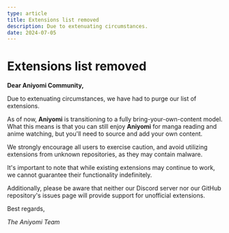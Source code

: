 ```yaml
---
type: article
title: Extensions list removed
description: Due to extenuating circumstances.
date: 2024-07-05
---
```


# Extensions list removed

**Dear Aniyomi Community,**

Due to extenuating circumstances, we have had to purge our list of extensions.

As of now, **Aniyomi** is transitioning to a fully bring-your-own-content model. What this means is that you can still enjoy **Aniyomi** for manga reading and anime watching, but you'll need to source and add your own content.

We strongly encourage all users to exercise caution, and avoid utilizing extensions from unknown repositories, as they may contain malware.

It's important to note that while existing extensions may continue to work, we cannot guarantee their functionality indefinitely.

Additionally, please be aware that neither our Discord server nor our GitHub repository's issues page will provide support for unofficial extensions.

Best regards,

<!-- markdownlint-disable-next-line MD036 -->
*The Aniyomi Team*
